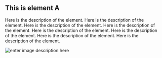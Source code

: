 ## This is element A

Here is the description of the element. Here is the description of the element. Here is the description of the element. Here is the description of the element. Here is the description of the element. Here is the description of the element. Here is the description of the element. Here is the description of the element. 

![enter image description here](https://thumbs.dreamstime.com/b/belle-for%C3%AAt-tropicale-%C3%A0-l-itin%C3%A9raire-am%C3%A9nag%C3%A9-pour-amateurs-de-la-nature-de-ka-d-ang-36703721.jpg)